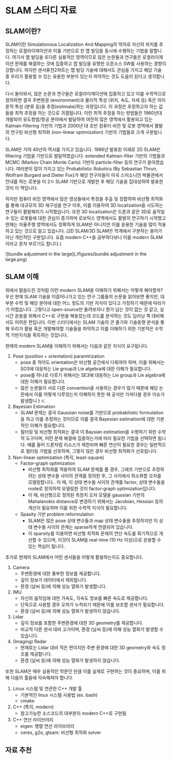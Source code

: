 # SLAM 스터디 자료

## SLAM이란?

SLAM이란 Simulationous Localization And Mapping의 약자로 자신의 위치를 추정하는 로컬라이제이션과 이를 기반으로 한 맵 빌딩을 동시에 수행하는 기법을 말합니다. 여기서 맵 빌딩을 또다른 실용적인 영역이므로 많은 논문들과 연구들은 로컬라이제이션 문제를 해결하는 것에 집중하고 맵 빌딩을 유명한 오픈소스 SW를 사용하는 경향이 강합니다.
하지만 센서퓨전2파트는 맵 빌딩 기술에 대해서도 관심을 가지고 해당 기술 중 우리가 활용할 수 있는 유용한 부분이 있는지 파악하는 것도 도움이 된다고 생각합니다.

다시 돌아와서, 많은 논문과 연구들은 로컬라이제이션에 집중하고 있고 이를 수학적으로 정의하면 결국 주변환경 (environment)과 물리적 특성 (위치, 속도, 자세 등) 혹은 의미론적 특성 (분류 등)을 추정(estimate)하는 과정입니다. 이 과정은 추정하고자 하는 값들을 최적 추정을 하는 것으로 귀결됩니다. 이런 최적 추정을 하는 방법들은 1960년대 개발되어 유도항법/항공 분야에서 발달하여 여전히 많은 영역에서 활용되고 있는 Kalman-filtering 기반의 기법과 2000년 대 초반 컴퓨터 비전 및 로봇 영역에서 활발히 연구된 비선형 최적화 (non-linear optimization) 기반의 기법들로 크게 구분됩니다.

SLAM은 거의 40년의 역사를 가지고 있습니다. 1986년 발표된 이래로 2D SLAM은 filtering 기법을 기반으로 발달하였습니다. extended Kalman-filter 기반의 기법들과 MCMC (Markov Chain Monte Carlo) 기반의 particle-filter 등의 연구가 쏟아졌습니다. 여러분이 많이 가지고 있는 Probabilistic Robotics (By Sebastian Thrun, Wolfram Burgard and Dieter Fox)가 해당 연구자들이 미국 스미소니언 박물관에서 안내를 하는 로봇을 이 2ㅇ SLAM 기반으로 개발한 후 해당 기술을 집대성하여 발표한 것이 이 책입니다.

하지만 컴퓨터 비전 영역에서 많은 영상들에서 특징을 추출 및 정합하여 비선형 최적화를 통해 대규모의 3D 재구성을 연구 이후, 이를 이용하여 3D localization을 시도하는 연구들이 활발해지기 시작했습니다. 또한 3D localization은 드론과 같은 3D로 움직일 수 있는 로봇들에 대한 관심이 증가하며 로보틱스 영역에서도 활발히 연구하기 시작했고 현재는 자율주행 영역에서도 정확하게 SLAM은 아니지만 이를 응용한 기술을 많이 적용하고 있는 것으로 알고 있습니다.
(2D SLAM/3D SLAM은 학계에서 구분하는 용어가 아닌 개인적인 구분입니다. 요즘 modern C++을 공부하다보니 이를 modern SLAM이라고 혼자 부르기도 합니다.)

![bundle adjustment in the large](./figures/bundle adjustment in the large.png)

## SLAM 이해

위에서 말씀드린 것처럼 이런 modern SLAM을 이해하기 위해서는 어떻게 해야할까?
우선 현재 SLAM 기술을 이끌어나가고 있는 연구 그룹들의 논문을 읽어보면 좋지만, 대부분 수학 및 해당 분야에 대한 어느 정도의 기반 지식이 있다고 가정하기 때문에 따라가기 어렵습니다. 그렇다고 open-source만 돌려보자니 뭔가 남는 것이 없는 것 같고, 실시간 운용을 위해서 C++로 구현을 해놓았는데 코드를 분석하는 것도 딥러닝 쪽 대비해서도 어려운 편입니다.
이번 스터디에서는 SLAM 기술의 큰 줄기와 기술동향 분석을 통해 우리가 활용 혹은 개발해야할 기술들을 파악하고 이를 이해하기 위한 기본적은 수학적 기반지식을 획득하는 것입니다.

현재의 modern SLAM을 이해하기 위해서는 다음과 같은 지식이 요구됩니다.

1. Pose (position + orientation) paramtrization
    * pose 중 적어도 orientation은 비선형 공간에서 다뤄져야 하며, 이를 위해서는 SO3에 대응하는 Lie group과 Lie algebra에 대한 이해가 필요합니다.
    * pose를 하나로 다루기 위해서는 SE3에 대응하는 Lie group과 Lie algebra에 대한 이해가 필요합니다.
    * 많은 논문들이 서로 다른 convention을 사용하는 경우가 많기 때문에 해당 논문에서 이를 어떻게 다루었는지 이해하지 못한 채 공식만 가져다쓸 경우 이슈가 발생합니ㅏㄷ.
1. Bayesian Estimation
    * SLAM 문제는 결국 Gaussian noise를 기반으로 probabilistic formulation을 하고 이를 추정하는 것이므로 이를 결국 Bayesian estimation에 대한 기본적인 이해가 필요합니다.
    * 필터링 및 비선형 최적화는 결국 이 Baysian estimation을 수행하기 위한 수학적 도구이며, 어떤 문제 해결에 집중하는가에 따라 필요한 기법을 선택하면 됩니다. 예를 들어 드론처럼 리소스가 제한되며 빠른 연산이 필요한 경우는 일반적으로 필터링 기법을 선호하며, 그렇지 않은 경우 비선형 최적화가 선호됩니다.
1. Non-linear optimization (특히, least-square)
    * Factor-graph optimization
        * 비선형 최적화를 적용하여 SLAM 문제를 풀 경우, 그래프 기반으로 추정하려는 상태 변수들 사이의 관계를 정의한 후, 그 사이에서 최소화할 오차를 모델링합니다.. 이 때, 이 상태 변수들 사이의 관계를 factor, 상태 변수들을 node로 정의하여 모델링한 것이 factor-graph optimization입니다.
        * 이 때, 비선형으로 정의된 측정치 오차 모델을 gaussian 기반의 Mahalanobis distance로 변경하기 위해서는 Jacobian, Hessian 등의 계산이 필요하며 이를 위한 수학적 지식이 필요합니다.
    * Spasity 기반 problem reformulation
      * SLAM은 많은 pose 상태 변수들과 map 상태 변수들을 추정하지만 이 상태 변수들 사이의 관계는 sparse하게 연결되어 있습니다.
      * 이 sparsity를 이용하면 비선형 최적화 문제의 연산 속도를 획기적으로 개선할 수 있으며, 이것이 SLAM을 real-time (10 Hz 이상)으로 운용할 수 있는 핵심이 됩니다.

추가로 현재의 SLAM에서 어떤 센서들을 어떻게 활용하는지도 중요합니다.

1. Camera
    * 주변환경에 대한 풍부한 정보를 제공합니다.
    * 깊이 정보가 데이터에서 제외됩니다.
    * 환경 (날씨 등)에 의해 성능 열화가 발생합니다.
1. IMU
    * 자신의 움직임에 대한 가속도, 각속도 정보를 빠른 속도로 제공합니다.
    * 단독으로 사용할 경우 오차가 누적되기 때문에 이를 보조할 센서가 필요합니다.
    * 환경 (날씨 등)에 의해 성능 열화가 발생하지 않습니다.
1. Lidar
    * 깊이 정보를 포함한 주변환경에 대한 3D geometry를 제공합니다.
    * 비교적 다른 센서 대비 고가이며, 환경 (날씨 등)에 의해 성능 열화가 발생할 수 있습니다.
1. (Imaging) Radar
    * 현재로는 Lidar 대비 적은 편이지만 주변 환경에 대한 3D geometry와 속도 정조를 제공합니다.
    * 환경 (날씨 등)에 의해 성능 열화가 발생하지 않습니다.

또한 SLAM은 매우 실용적인 학문인 만큼 이를 실제로 구현하는 것이 중요하며, 이를 위해 다음의 툴들에 익숙해져야 합니다.

1. Linux 시스템 및 연관한 C++ 개발 툴
    * 기본적인 linux 시스템 사용법 (ex. bash)
    * cmake
1. C++ (특히, modern)
    * 참고가능한 소스코드의 대부분이 modern C++로 구현됨
1. C++ 연산 라이브러리
    * eigen: 행렬 연산 라이브러리
    * ceres, g2o, gtsam: 비선형 최적화 solver

## 자료 추천